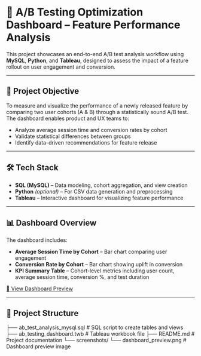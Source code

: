 # 🧪 A/B Testing Optimization Dashboard – Feature Performance Analysis

This project showcases an end-to-end A/B test analysis workflow using **MySQL**, **Python**, and **Tableau**, designed to assess the impact of a feature rollout on user engagement and conversion.

---

## 📌 Project Objective

To measure and visualize the performance of a newly released feature by comparing two user cohorts (A & B) through a statistically sound A/B test. The dashboard enables product and UX teams to:

- Analyze average session time and conversion rates by cohort  
- Validate statistical differences between groups  
- Identify data-driven recommendations for feature release  

---

## 🛠 Tech Stack

- **SQL (MySQL)** – Data modeling, cohort aggregation, and view creation  
- **Python** *(optional)* – For CSV data generation and preprocessing  
- **Tableau** – Interactive dashboard for visualizing feature performance  

---

## 📊 Dashboard Overview

The dashboard includes:

- **Average Session Time by Cohort** – Bar chart comparing user engagement  
- **Conversion Rate by Cohort** – Bar chart showing uplift in conversion  
- **KPI Summary Table** – Cohort-level metrics including user count, average session time, conversion %, and test duration  

[📸 View Dashboard Preview](screenshots/dashboard_preview.png)

---

## 📂 Project Structure

├── ab_test_analysis_mysql.sql # SQL script to create tables and views
├── ab_testing_dashboard.twb # Tableau workbook file
├── README.md # Project documentation
└── screenshots/ └── dashboard_preview.png # Dashboard preview image

